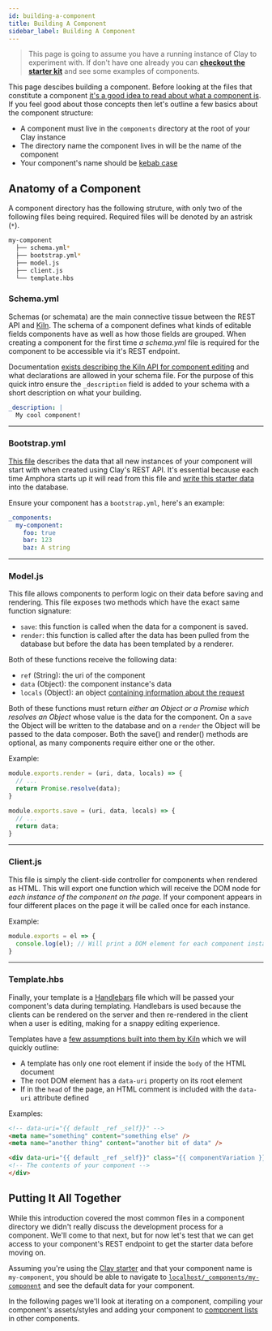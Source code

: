 ```yaml
---
id: building-a-component
title: Building A Component
sidebar_label: Building A Component
---
```


> This page is going to assume you have a running instance of Clay to experiment with. If don't have one already you can [**checkout the starter kit**](https://github.com/clay/clay-starter) and see some examples of components.

This page descibes building a component. Before looking at the files that constitute a component [it's a good idea to read about what a component is](components.md). If you feel good about those concepts then let's outline a few basics about the component structure:

- A component must live in the `components` directory at the root of your Clay instance
- The directory name the component lives in will be the name of the component
- Your component's name should be [kebab case](http://wiki.c2.com/?KebabCase)

## Anatomy of a Component

A component directory has the following struture, with only two of the following files being required. Required files will be denoted by an astrisk (`*`).

```bash
my-component
  ├── schema.yml*
  ├── bootstrap.yml*
  ├── model.js
  ├── client.js
  └── template.hbs
```

### Schema.yml

Schemas (or schemata) are the main connective tissue between the REST API and [Kiln](glossary.md#kiln). The schema of a component defines what kinds of editable fields components have as well as how those fields are grouped. When creating a component for the first time *a schema.yml* file is required for the component to be accessible via it's REST endpoint.

Documentation [exists describing the Kiln API for component editing](https://claycms.gitbook.io/kiln/kiln-fundamentals/components/editing-components) and what declarations are allowed in your schema file. For the purpose of this quick intro ensure the `_description` field is added to your schema with a short description on what your building.

```yaml
_description: |
  My cool component!
```

---

### Bootstrap.yml

[This file](glossary#bootstrap-file) describes the data that all new instances of your component will start with when created using Clay's REST API. It's essential because each time Amphora starts up it will read from this file and [write this starter data](glossary#bootstrap-action) into the database.

Ensure your component has a `bootstrap.yml`, here's an example:

```yaml
_components:
  my-component:
    foo: true
    bar: 123
    baz: A string
```

---

### Model.js

This file allows components to perform logic on their data before saving and rendering. This file exposes two methods which have the exact same function signature:

- `save`: this function is called when the data for a component is saved.
- `render`: this function is called after the data has been pulled from the database but before the data has been templated by a renderer.

Both of these functions receive the following data:

- `ref` (String): the uri of the component
- `data` (Object): the component instance's data
- `locals` (Object): an object [containing information about the request](glossary#locals)

Both of these functions must return _either an Object or a Promise which resolves an Object_ whose value is the data for the component. On a `save` the Object will be written to the database and on a `render` the Object will be passed to the data composer. Both the save() and render() methods are optional, as many components require either one or the other.

Example:

```javascript
module.exports.render = (uri, data, locals) => {
  // ...
  return Promise.resolve(data);
}

module.exports.save = (uri, data, locals) => {
  // ...
  return data;
}
```

---

### Client.js

This file is simply the client-side controller for components when rendered as HTML. This will export one function which will receive the DOM node for _each instance of the component on the page_. If your component appears in four different places on the page it will be called once for each instance.

Example:

```javascript
module.exports = el => {
  console.log(el); // Will print a DOM element for each component instance on the page
}
```

---

### Template.hbs

Finally, your template is a [Handlebars](https://handlebarsjs.com/expressions.html) file which will be passed your component's data during templating. Handlebars is used because the clients can be rendered on the server and then re-rendered in the client when a user is editing, making for a snappy editing experience.

Templates have a [few assumptions built into them by Kiln](https://handlebarsjs.com/expressions.html) which we will quickly outline:

- A template has only one root element if inside the `body` of the HTML document
- The root DOM element has a `data-uri` property on its root element
- If in the `head` of the page, an HTML comment is included with the `data-uri` attribute defined

Examples:

```html
<!-- data-uri="{{ default _ref _self}}" -->
<meta name="something" content="something else" />
<meta name="another thing" content="another bit of data" />
```

```html
<div data-uri="{{ default _ref _self}}" class="{{ componentVariation }}">
<!-- The contents of your component -->
</div>
```

## Putting It All Together

While this introduction covered the most common files in a component directory we didn't really discuss the development process for a component. We'll come to that next, but for now let's test that we can get access to your component's REST endpoint to get the starter data before moving on.

Assuming you're using the [Clay starter](https://github.com/clay/clay-starter) and that your component name is `my-component`, you should be able to navigate to [`localhost/_components/my-component`](localhost/_components/my-component) and see the default data for your component.

In the following pages we'll look at iterating on a component, compiling your component's assets/styles and adding your component to [component lists](https://claycms.gitbook.io/kiln/kiln-fundamentals/components/manipulating-components#component-lists) in other components.
